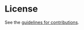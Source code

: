 # License

See the
[guidelines for contributions](https://github.com/cfrg/draft-irtf-cfrg-vdaf/blob/main/CONTRIBUTING.md).
